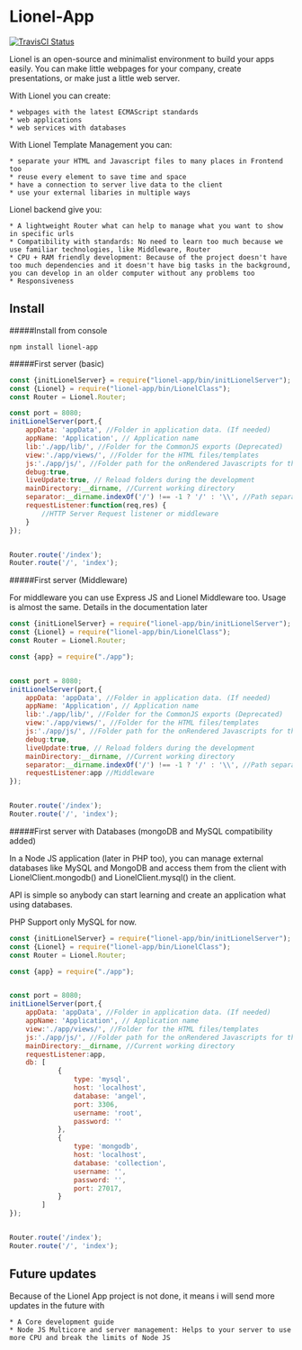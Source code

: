 # **Lionel-App**
[![TravisCI Status](https://api.travis-ci.org/RedAty/lionel-app.svg?branch=master)](https://travis-ci.org/RedAty/lionel-app)

Lionel is an open-source and minimalist environment to build your apps easily. You can make little webpages for your company, create presentations, or make just a little web server.

With Lionel you can create:

    * webpages with the latest ECMAScript standards
    * web applications
    * web services with databases

With Lionel Template Management you can:

    * separate your HTML and Javascript files to many places in Frontend too
    * reuse every element to save time and space
    * have a connection to server live data to the client
    * use your external libaries in multiple ways

Lionel backend give you:

    * A lightweight Router what can help to manage what you want to show in specific urls
    * Compatibility with standards: No need to learn too much because we use familiar technologies, like Middleware, Router
    * CPU + RAM friendly development: Because of the project doesn't have too much dependencies and it doesn't have big tasks in the background, you can develop in an older computer without any problems too
    * Responsiveness

## Install

#####Install from console
```
npm install lionel-app
```

#####First server (basic)

```javascript
const {initLionelServer} = require("lionel-app/bin/initLionelServer");
const {Lionel} = require("lionel-app/bin/LionelClass");
const Router = Lionel.Router;

const port = 8080;
initLionelServer(port,{
	appData: 'appData', //Folder in application data. (If needed)
	appName: 'Application', // Application name
	lib:'./app/lib/', //Folder for the CommonJS exports (Deprecated)
	view:'./app/views/', //Folder for the HTML files/templates
	js:'./app/js/', //Folder path for the onRendered Javascripts for the templates
	debug:true,
	liveUpdate:true, // Reload folders during the development
	mainDirectory:__dirname, //Current working directory
	separator:__dirname.indexOf('/') !== -1 ? '/' : '\\', //Path separator, (slash) If you want to add a custom
	requestListener:function(req,res) {
		//HTTP Server Request listener or middleware
	}
});


Router.route('/index');
Router.route('/', 'index');

```

#####First server (Middleware)

For middleware you can use Express JS and Lionel Middleware too. Usage is almost the same. Details in the documentation later

```javascript
const {initLionelServer} = require("lionel-app/bin/initLionelServer");
const {Lionel} = require("lionel-app/bin/LionelClass");
const Router = Lionel.Router;

const {app} = require("./app");


const port = 8080;
initLionelServer(port,{
	appData: 'appData', //Folder in application data. (If needed)
	appName: 'Application', // Application name
	lib:'./app/lib/', //Folder for the CommonJS exports (Deprecated)
	view:'./app/views/', //Folder for the HTML files/templates
	js:'./app/js/', //Folder path for the onRendered Javascripts for the templates
	debug:true,
	liveUpdate:true, // Reload folders during the development
	mainDirectory:__dirname, //Current working directory
	separator:__dirname.indexOf('/') !== -1 ? '/' : '\\', //Path separator, (slash) If you want to add a custom
	requestListener:app //Middleware
});


Router.route('/index');
Router.route('/', 'index');

```

#####First server with Databases (mongoDB and MySQL compatibility added)

In a Node JS application (later in PHP too), you can manage external databases like MySQL and MongoDB and access 
them from the client with LionelClient.mongodb() and LionelClient.mysql() in the client.

API is simple so anybody can start learning and create an application what using databases.

PHP Support only MySQL for now.

```javascript
const {initLionelServer} = require("lionel-app/bin/initLionelServer");
const {Lionel} = require("lionel-app/bin/LionelClass");
const Router = Lionel.Router;

const {app} = require("./app");


const port = 8080;
initLionelServer(port,{
	appData: 'appData', //Folder in application data. (If needed)
	appName: 'Application', // Application name
	view:'./app/views/', //Folder for the HTML files/templates
	js:'./app/js/', //Folder path for the onRendered Javascripts for the templates
	mainDirectory:__dirname, //Current working directory
	requestListener:app,
	db: [
    		{
    			type: 'mysql',
    			host: 'localhost',
    			database: 'angel',
    			port: 3306,
    			username: 'root',
    			password: ''
    		},
    		{
    			type: 'mongodb',
    			host: 'localhost',
    			database: 'collection',
    			username: '',
    			password: '',
    			port: 27017,
    		}
    	]
});


Router.route('/index');
Router.route('/', 'index');

```
## Future updates

Because of the Lionel App project is not done, it means i will send more updates in the future with


    * A Core development guide
    * Node JS Multicore and server management: Helps to your server to use more CPU and break the limits of Node JS
